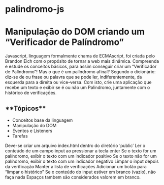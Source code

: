 # palindromo-js

<h1>Manipulação do DOM criando um “Verificador de Palíndromo”</h1>

<p>Javascript, linguagem formalmente chama de ECMAscript, foi criada pelo Brandon Eich com o propósito de tornar a web mais dinâmica. Compreenda e estude os conceitos básicos, para assim conseguir criar um “Verificador de Palíndromo”! Mas o que é um palíndromo afinal? Segundo o dicionário: diz-se de ou frase ou palavra que se pode ler, indiferentemente, da esquerda para a direita ou vice-versa. Com isto, crie uma aplicação que recebe um texto e exibir se é ou não um Palíndromo, juntamente com o histórico de verificaçōes.</p>

<h2>**Tópicos**</h2>
<ul>
  <li>Conceitos base da linguagem</li>
  <li>Manipulação do DOM</li>
  <li>Eventos e Listeners</li>
  <li>Tarefas</li>
</ul>

<p>Deve-se criar um arquivo index.html dentro do diretório ‘public’
Ler o conteúdo de um campo input ao pressionar a tecla enter
Se o texto for um palíndromo, exibir o texto com um indicador positivo
Se o texto não for um palíndromo, exibir o texto com um indicador negativo
Limpar o input depois da verificação
Manter a lista de verificações
Adicionar um botão para “limpar o histórico”
Se o conteúdo do input estiver em branco (vazio), não faça nada
Espaços tambem são considerados valorem em branco.
</p>

